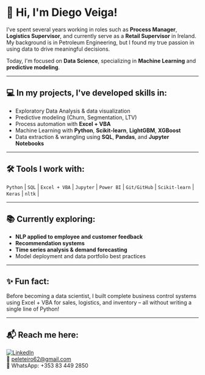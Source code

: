 
# 👋 Hi, I'm Diego Veiga!

I’ve spent several years working in roles such as **Process Manager**, **Logistics Supervisor**, and currently serve as a **Retail Supervisor** in Ireland. My background is in Petroleum Engineering, but I found my true passion in using data to drive meaningful decisions.

Today, I'm focused on **Data Science**, specializing in **Machine Learning** and **predictive modeling**.

---

## 💻 In my projects, I've developed skills in:
- Exploratory Data Analysis & data visualization  
- Predictive modeling (Churn, Segmentation, LTV)  
- Process automation with **Excel + VBA**  
- Machine Learning with **Python**, **Scikit-learn**, **LightGBM**, **XGBoost**  
- Data extraction & wrangling using **SQL**, **Pandas**, and **Jupyter Notebooks**

---

## 🛠️ Tools I work with:
`Python` | `SQL` | `Excel + VBA` | `Jupyter` | `Power BI` | `Git/GitHub` | `Scikit-learn` | `Keras` | `nltk` |

---

## 📚 Currently exploring:
- **NLP applied to employee and customer feedback**  
- **Recommendation systems**  
- **Time series analysis & demand forecasting**  
- Model deployment and data portfolio best practices

---

## ✨ Fun fact:
Before becoming a data scientist, I built complete business control systems using Excel + VBA for sales, logistics, and inventory – all without writing a single line of Python!

---

## 📬 Reach me here:
[![LinkedIn](https://img.shields.io/badge/LinkedIn-blue?logo=linkedin)](https://www.linkedin.com/in/diegopeleteiro/)  
📧 peleteiro62@gmail.com  
📱 WhatsApp: +353 83 449 2850
